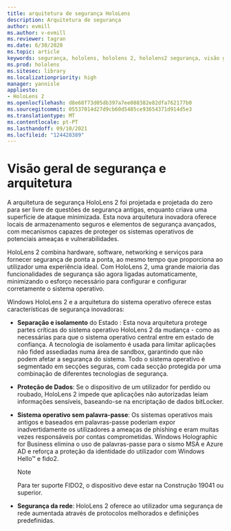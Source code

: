 ```yaml
---
title: arquitetura de segurança HoloLens
description: Arquitetura de segurança
author: evmill
ms.author: v-evmill
ms.reviewer: tagran
ms.date: 6/30/2020
ms.topic: article
keywords: segurança, hololens, hololens 2, hololens2 segurança, visão geral de segurança, arquitetura de segurança, arquitetura, hololens 2 arquitetura
ms.prod: hololens
ms.sitesec: library
ms.localizationpriority: high
manager: yannisle
appliesto:
- HoloLens 2
ms.openlocfilehash: d8e68f73d05db397a7ee088382e82dfa762177b0
ms.sourcegitcommit: 05537014d27d9cb60d5485ce93654371d914d5e3
ms.translationtype: MT
ms.contentlocale: pt-PT
ms.lasthandoff: 09/10/2021
ms.locfileid: "124428389"
---
```

# <a name="security-overview-and-architecture"></a>Visão geral de segurança e arquitetura

A arquitetura de segurança HoloLens 2 foi projetada e projetada do zero para ser livre de questões de segurança antigas, enquanto criava uma superfície de ataque minimizada. Esta nova arquitetura inovadora oferece locais de armazenamento seguros e elementos de segurança avançados, com mecanismos capazes de proteger os sistemas operativos de potenciais ameaças e vulnerabilidades.

HoloLens 2 combina hardware, software, networking e serviços para fornecer segurança de ponta a ponta, ao mesmo tempo que proporciona ao utilizador uma experiência ideal. Com HoloLens 2, uma grande maioria das funcionalidades de segurança são agora ligadas automaticamente, minimizando o esforço necessário para configurar e configurar corretamente o sistema operativo.

Windows HoloLens 2 e a arquitetura do sistema operativo oferece estas características de segurança inovadoras:

  * **Separação e isolamento** do Estado : Esta nova arquitetura protege partes críticas do sistema operativo HoloLens 2 da mudança - como as necessárias para que o sistema operativo central entre em estado de confiança. A tecnologia de isolamento é usada para limitar aplicações não fided assediadas numa área de sandbox, garantindo que não podem afetar a segurança do sistema. Todo o sistema operativo é segmentado em secções seguras, com cada secção protegida por uma combinação de diferentes tecnologias de segurança.
  
  * **Proteção de Dados**: Se o dispositivo de um utilizador for perdido ou roubado, HoloLens 2 impede que aplicações não autorizadas leiam informações sensíveis, baseando-se na encriptação de dados bitLocker. 
  
  * **Sistema operativo sem palavra-passe**: Os sistemas operativos mais antigos e baseados em palavras-passe poderiam expor inadvertidamente os utilizadores a ameaças de phishing e eram muitas vezes responsáveis por contas comprometidas. Windows Holographic for Business elimina o uso de palavras-passe para o sismo MSA e Azure AD e reforça a proteção da identidade do utilizador com Windows Hello™ e fido2. 
  
    > [!NOTE]
    > Para ter suporte FIDO2, o dispositivo deve estar na Construção 19041 ou superior. 

  * **Segurança da rede**: HoloLens 2 oferece ao utilizador uma segurança de rede aumentada através de protocolos melhorados e definições predefinidas.
